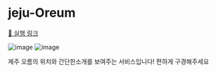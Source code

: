 # jeju-Oreum


[🔗 실행 링크](https://gajua.github.io/jeju-Oreum/)

![image](https://user-images.githubusercontent.com/101968934/204123823-01af2bf2-a6f5-4ebe-971f-f1cf93eb5fe8.png)
![image](https://user-images.githubusercontent.com/101968934/204123858-b1e24299-9cde-4136-9d1b-0929871b0e89.png)

제주 오름의 위치와 간단한소개를 보여주는 서비스입니다! 편하게 구경해주세요


